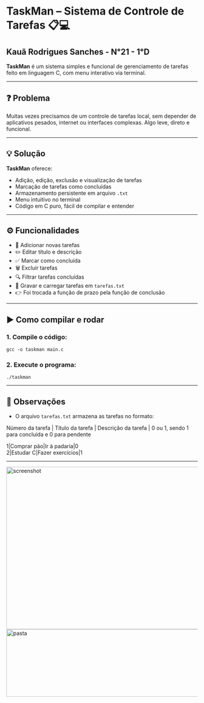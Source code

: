 # TaskMan – Sistema de Controle de Tarefas 📋💻

## Kauã Rodrigues Sanches - N°21 - 1°D

**TaskMan** é um sistema simples e funcional de gerenciamento de tarefas feito em linguagem C, com menu interativo via terminal.

---

## ❓ Problema

Muitas vezes precisamos de um controle de tarefas local, sem depender de aplicativos pesados, internet ou interfaces complexas. Algo leve, direto e funcional.

---

## 💡 Solução

**TaskMan** oferece:
- Adição, edição, exclusão e visualização de tarefas
- Marcação de tarefas como concluídas
- Armazenamento persistente em arquivo `.txt`
- Menu intuitivo no terminal
- Código em C puro, fácil de compilar e entender

---

## ⚙️ Funcionalidades

- 📌 Adicionar novas tarefas
- ✏️ Editar título e descrição
- ✅ Marcar como concluída
- 🗑️ Excluir tarefas
- 🔍 Filtrar tarefas concluídas
- 💾 Gravar e carregar tarefas em `tarefas.txt`
- 👉 Foi trocada a função de prazo pela função de conclusão

---

## ▶️ Como compilar e rodar

### 1. Compile o código:

`gcc -o taskman main.c`

### 2. Execute o programa:

`./taskman`

---

## 🧠 Observações

- O arquivo `tarefas.txt` armazena as tarefas no formato:

Número da tarefa | Título da tarefa | Descrição da tarefa | 0 ou 1, sendo 1 para concluída e 0 para pendente

1|Comprar pão|Ir à padaria|0 <br>
2|Estudar C|Fazer exercícios|1

---



<img width="926" height="428" alt="screenshot" src="https://github.com/user-attachments/assets/c70a7a9e-3f71-4d3d-97fc-a04030b3f35a" />

<img width="512" height="178" alt="pasta" src="https://github.com/user-attachments/assets/859ffb29-b239-4367-bb99-f629d2eb725f" />
